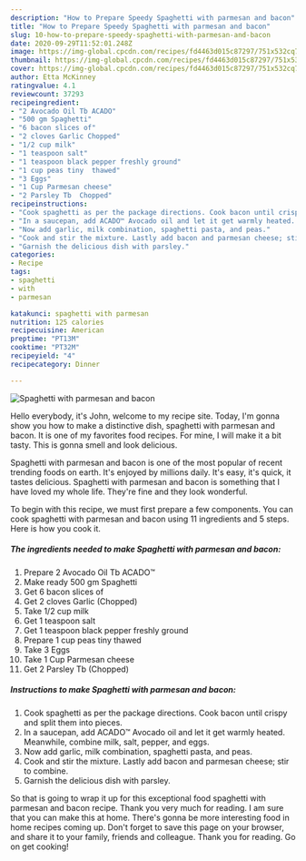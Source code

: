 ```yaml
---
description: "How to Prepare Speedy Spaghetti with parmesan and bacon"
title: "How to Prepare Speedy Spaghetti with parmesan and bacon"
slug: 10-how-to-prepare-speedy-spaghetti-with-parmesan-and-bacon
date: 2020-09-29T11:52:01.248Z
image: https://img-global.cpcdn.com/recipes/fd4463d015c87297/751x532cq70/spaghetti-with-parmesan-and-bacon-recipe-main-photo.jpg
thumbnail: https://img-global.cpcdn.com/recipes/fd4463d015c87297/751x532cq70/spaghetti-with-parmesan-and-bacon-recipe-main-photo.jpg
cover: https://img-global.cpcdn.com/recipes/fd4463d015c87297/751x532cq70/spaghetti-with-parmesan-and-bacon-recipe-main-photo.jpg
author: Etta McKinney
ratingvalue: 4.1
reviewcount: 37293
recipeingredient:
- "2 Avocado Oil Tb ACADO"
- "500 gm Spaghetti"
- "6 bacon slices of"
- "2 cloves Garlic Chopped"
- "1/2 cup milk"
- "1 teaspoon salt"
- "1 teaspoon black pepper freshly ground"
- "1 cup peas tiny  thawed"
- "3 Eggs"
- "1 Cup Parmesan cheese"
- "2 Parsley Tb  Chopped"
recipeinstructions:
- "Cook spaghetti as per the package directions. Cook bacon until crispy and split them into pieces."
- "In a saucepan, add ACADO™ Avocado oil and let it get warmly heated. Meanwhile, combine milk, salt, pepper, and eggs."
- "Now add garlic, milk combination, spaghetti pasta, and peas."
- "Cook and stir the mixture. Lastly add bacon and parmesan cheese; stir to combine."
- "Garnish the delicious dish with parsley."
categories:
- Recipe
tags:
- spaghetti
- with
- parmesan

katakunci: spaghetti with parmesan 
nutrition: 125 calories
recipecuisine: American
preptime: "PT13M"
cooktime: "PT32M"
recipeyield: "4"
recipecategory: Dinner

---
```



![Spaghetti with parmesan and bacon](https://img-global.cpcdn.com/recipes/fd4463d015c87297/751x532cq70/spaghetti-with-parmesan-and-bacon-recipe-main-photo.jpg)

Hello everybody, it's John, welcome to my recipe site. Today, I'm gonna show you how to make a distinctive dish, spaghetti with parmesan and bacon. It is one of my favorites food recipes. For mine, I will make it a bit tasty. This is gonna smell and look delicious.

Spaghetti with parmesan and bacon is one of the most popular of recent trending foods on earth. It's enjoyed by millions daily. It's easy, it's quick, it tastes delicious. Spaghetti with parmesan and bacon is something that I have loved my whole life. They're fine and they look wonderful.




To begin with this recipe, we must first prepare a few components. You can cook spaghetti with parmesan and bacon using 11 ingredients and 5 steps. Here is how you cook it.

<!--inarticleads1-->

##### The ingredients needed to make Spaghetti with parmesan and bacon:

1. Prepare 2 Avocado Oil Tb ACADO™
1. Make ready 500 gm Spaghetti
1. Get 6 bacon slices of
1. Get 2 cloves Garlic (Chopped)
1. Take 1/2 cup milk
1. Get 1 teaspoon salt
1. Get 1 teaspoon black pepper freshly ground
1. Prepare 1 cup peas tiny  thawed
1. Take 3 Eggs
1. Take 1 Cup Parmesan cheese
1. Get 2 Parsley Tb  (Chopped)




<!--inarticleads2-->

##### Instructions to make Spaghetti with parmesan and bacon:

1. Cook spaghetti as per the package directions. Cook bacon until crispy and split them into pieces.
1. In a saucepan, add ACADO™ Avocado oil and let it get warmly heated. Meanwhile, combine milk, salt, pepper, and eggs.
1. Now add garlic, milk combination, spaghetti pasta, and peas.
1. Cook and stir the mixture. Lastly add bacon and parmesan cheese; stir to combine.
1. Garnish the delicious dish with parsley.




So that is going to wrap it up for this exceptional food spaghetti with parmesan and bacon recipe. Thank you very much for reading. I am sure that you can make this at home. There's gonna be more interesting food in home recipes coming up. Don't forget to save this page on your browser, and share it to your family, friends and colleague. Thank you for reading. Go on get cooking!
